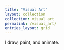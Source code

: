 ```yaml
---
title: "Visual Art"
layout: collection
collection: visual_art
permalink: /visual_art/
entries_layout: grid
---
```

I draw, paint, and animate.
